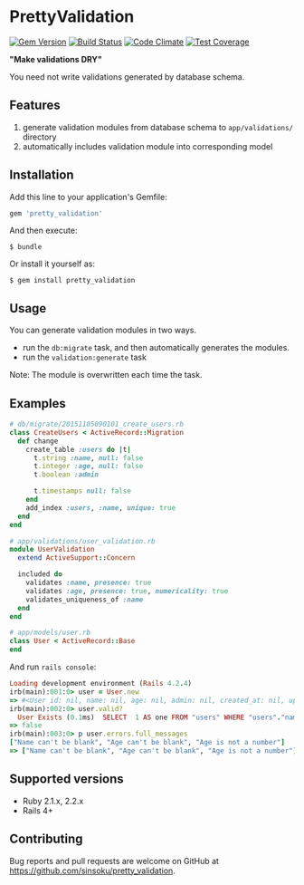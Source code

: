 # PrettyValidation

[![Gem Version](https://badge.fury.io/rb/pretty_validation.svg)](https://badge.fury.io/rb/pretty_validation)
[![Build Status](https://travis-ci.org/sinsoku/pretty_validation.svg?branch=master)](https://travis-ci.org/sinsoku/pretty_validation)
[![Code Climate](https://codeclimate.com/github/sinsoku/pretty_validation/badges/gpa.svg)](https://codeclimate.com/github/sinsoku/pretty_validation)
[![Test Coverage](https://codeclimate.com/github/sinsoku/pretty_validation/badges/coverage.svg)](https://codeclimate.com/github/sinsoku/pretty_validation/coverage)

**"Make validations DRY"**

You need not write validations generated by database schema.

## Features

1. generate validation modules from database schema to `app/validations/` directory
1. automatically includes validation module into corresponding model

## Installation

Add this line to your application's Gemfile:

```ruby
gem 'pretty_validation'
```

And then execute:

    $ bundle

Or install it yourself as:

    $ gem install pretty_validation

## Usage

You can generate validation modules in two ways.

- run the `db:migrate` task, and then automatically generates the modules.
- run the `validation:generate` task

Note: The module is overwritten each time the task.

## Examples

```ruby
# db/migrate/20151105090101_create_users.rb
class CreateUsers < ActiveRecord::Migration
  def change
    create_table :users do |t|
      t.string :name, null: false
      t.integer :age, null: false
      t.boolean :admin

      t.timestamps null: false
    end
    add_index :users, :name, unique: true
  end
end

# app/validations/user_validation.rb
module UserValidation
  extend ActiveSupport::Concern

  included do
    validates :name, presence: true
    validates :age, presence: true, numericality: true
    validates_uniqueness_of :name
  end
end

# app/models/user.rb
class User < ActiveRecord::Base
end
```

And run `rails console`:

```ruby
Loading development environment (Rails 4.2.4)
irb(main):001:0> user = User.new
=> #<User id: nil, name: nil, age: nil, admin: nil, created_at: nil, updated_at: nil>
irb(main):002:0> user.valid?
  User Exists (0.1ms)  SELECT  1 AS one FROM "users" WHERE "users"."name" IS NULL LIMIT 1
=> false
irb(main):003:0> p user.errors.full_messages
["Name can't be blank", "Age can't be blank", "Age is not a number"]
=> ["Name can't be blank", "Age can't be blank", "Age is not a number"]
```

## Supported versions

- Ruby 2.1.x, 2.2.x
- Rails 4+

## Contributing

Bug reports and pull requests are welcome on GitHub at https://github.com/sinsoku/pretty_validation.


